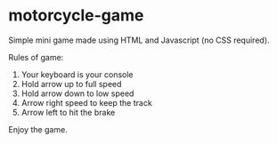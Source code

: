 # motorcycle-game
Simple mini game made using HTML and Javascript (no CSS required).

Rules of game:
1. Your keyboard is your console
2. Hold arrow up to full speed
3. Hold arrow down to low speed
4. Arrow right speed to keep the track
5. Arrow left to hit the brake

Enjoy the game.
